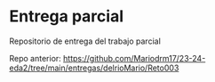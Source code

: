# Entrega parcial

Repositorio de entrega del trabajo parcial

Repo anterior: https://github.com/Mariodrm17/23-24-eda2/tree/main/entregas/delrioMario/Reto003
